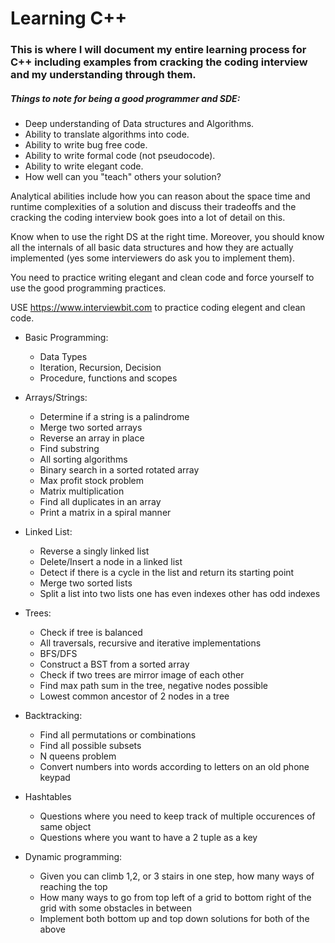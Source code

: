 # Learning C++
### This is where I will document my entire learning process for C++ including examples from cracking the coding interview and my understanding through them.

##### Things to note for being a good programmer and SDE:

- Deep understanding of Data structures and Algorithms.
- Ability to translate algorithms into code.
- Ability to write bug free code.
- Ability to write formal code (not pseudocode).
- Ability to write elegant code.
- How well can you "teach" others your solution?

Analytical abilities include how you can reason about the space time and runtime complexities of a solution and discuss their tradeoffs and the cracking the coding interview book goes into a lot of detail on this.

Know when to use the right DS at the right time.
Moreover, you should know all the internals of all basic data structures and how they are actually implemented (yes some interviewers do ask you to implement them).

You need to practice writing elegant and clean code and force yourself to use the good programming practices.

USE https://www.interviewbit.com to practice coding elegent and clean code.

- Basic Programming:
   - Data Types
   - Iteration, Recursion, Decision
   - Procedure, functions and scopes

- Arrays/Strings:
   - Determine if a string is a palindrome
   - Merge two sorted arrays
   - Reverse an array in place
   - Find substring
   - All sorting algorithms
   - Binary search in a sorted rotated array
   - Max profit stock problem
   - Matrix multiplication
   - Find all duplicates in an array
   - Print a matrix in a spiral manner

- Linked List:
   - Reverse a singly linked list
   -  Delete/Insert a node in a linked list
   - Detect if there is a cycle in the list and return its starting point
   - Merge two sorted lists
   - Split a list into two lists one has even indexes other has odd indexes

- Trees:
   - Check if tree is balanced
   - All traversals, recursive and iterative implementations
   - BFS/DFS
   - Construct a BST from a sorted array
   - Check if two trees are mirror image of each other
   - Find max path sum in the tree, negative nodes possible
   - Lowest common ancestor of 2 nodes in a tree

- Backtracking:
   - Find all permutations or combinations
   - Find all possible subsets
   - N queens problem
   - Convert numbers into words according to letters on an old phone keypad
 
 - Hashtables
   - Questions where you need to keep track of multiple occurences of same object
   - Questions where you want to have a 2 tuple as a key

- Dynamic programming:
   - Given you can climb 1,2, or 3 stairs in one step, how many ways of reaching the top
   - How many ways to go from top left of a grid to bottom right of the grid with some obstacles in between
   - Implement both bottom up and top down solutions for both of the above
